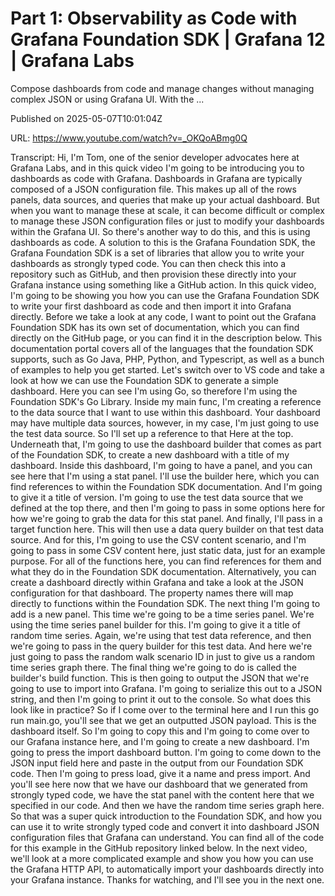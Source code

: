 # Part 1: Observability as Code with Grafana Foundation SDK | Grafana 12 | Grafana Labs

Compose dashboards from code and manage changes without managing complex JSON or using Grafana UI. With the ...

Published on 2025-05-07T10:01:04Z

URL: https://www.youtube.com/watch?v=_OKQoABmg0Q

Transcript: Hi, I'm Tom, one of the senior developer
advocates here at Grafana Labs, and in this quick video I'm going to be
introducing you to dashboards as code with Grafana. Dashboards in Grafana are typically
composed of a JSON configuration file. This makes up all of the
rows panels, data sources, and queries that make up
your actual dashboard. But when you want to
manage these at scale, it can become difficult or complex to
manage these JSON configuration files or just to modify your dashboards
within the Grafana UI. So there's another way to do this,
and this is using dashboards as code. A solution to this is the
Grafana Foundation SDK, the Grafana Foundation SDK is a set of
libraries that allow you to write your dashboards as strongly typed code. You can then check this into
a repository such as GitHub, and then provision these directly into
your Grafana instance using something like a GitHub action.
In this quick video, I'm going to be showing you how you can
use the Grafana Foundation SDK to write your first dashboard as code and
then import it into Grafana directly. Before we take a look at any code, I want to point out the Grafana Foundation
SDK has its own set of documentation, which you can find directly
on the GitHub page, or you can find it in
the description below. This documentation portal covers all of
the languages that the foundation SDK supports, such as Go Java,
PHP, Python, and Typescript, as well as a bunch of examples
to help you get started. Let's switch over to VS code and
take a look at how we can use the Foundation SDK to
generate a simple dashboard. Here you can see I'm using Go, so therefore I'm using the
Foundation SDK's Go Library. Inside my main func, I'm creating a reference to the data
source that I want to use within this dashboard. Your dashboard
may have multiple data
sources, however, in my case, I'm just going to use
the test data source. So I'll set up a reference to that
Here at the top. Underneath that, I'm going to use the dashboard builder
that comes as part of the Foundation SDK, to create a new dashboard
with a title of my dashboard. Inside this dashboard,
I'm going to have a panel, and you can see here that I'm using a
stat panel. I'll use the builder here, which you can find references to within
the Foundation SDK documentation. And I'm going to give
it a title of version. I'm going to use the test data source
that we defined at the top there, and then I'm going to pass in some options
here for how we're going to grab the data for this stat panel. And finally, I'll pass in a target function here.
This will then use a data query builder on that test data
source. And for this, I'm going to use the CSV content scenario, and I'm going to pass in some CSV
content here, just static data, just for an example purpose.
For all of the functions here, you can find references for them and
what they do in the Foundation SDK documentation. Alternatively, you can create a dashboard directly
within Grafana and take a look at the JSON configuration for that dashboard. The property names there will map directly
to functions within the Foundation SDK. The next thing I'm
going to add is a new panel. This time we're going to
be a time series panel. We're using the time series
panel builder for this. I'm going to give it a title
of random time series. Again, we're using that test data reference, and then we're going to pass in the query
builder for this test data. And here we're just going to pass the random walk
scenario ID in just to give us a random time series graph there. The final thing we're going to do is
called the builder's build function. This is then going to output the JSON
that we're going to use to import into Grafana. I'm going to serialize
this out to a JSON string, and then I'm going to print
it out to the console. So what does this look like in practice? So if I come over to the terminal
here and I run this go run main.go, you'll see that we get an
outputted JSON payload. This is the dashboard itself. So I'm going to copy this and I'm going
to come over to our Grafana instance here, and I'm going to
create a new dashboard. I'm going to press the
import dashboard button. I'm going to come down to the JSON input
field here and paste in the output from our Foundation SDK code.
Then I'm going to press load, give it a name and press import. And you'll see here now that we have
our dashboard that we generated from strongly typed code, we have the stat panel with the content
here that we specified in our code. And then we have the random
time series graph here. So that was a super quick
introduction to the Foundation SDK, and how you can use it to write
strongly typed code and convert it into dashboard JSON configuration
files that Grafana can understand. You can find all of the code for this
example in the GitHub repository linked below. In the next video, we'll look at a more complicated
example and show you how you can use the Grafana HTTP API, to automatically import your dashboards
directly into your Grafana instance. Thanks for watching, and
I'll see you in the next one.

